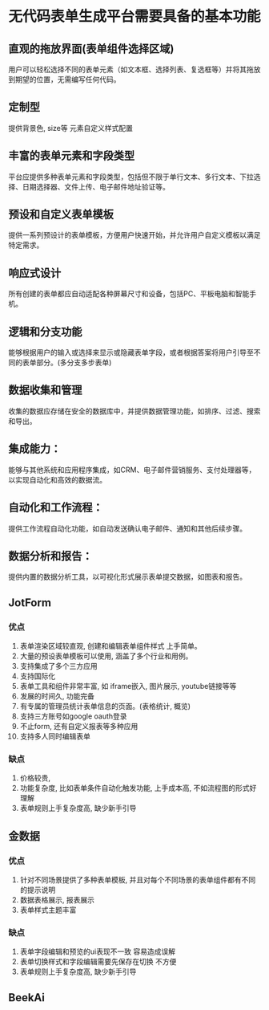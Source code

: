# 无代码表单生成平台需要具备的基本功能

## 直观的拖放界面(表单组件选择区域)

用户可以轻松选择不同的表单元素（如文本框、选择列表、复选框等）并将其拖放到期望的位置，无需编写任何代码。

## 定制型

提供背景色, size等 元素自定义样式配置

## 丰富的表单元素和字段类型

平台应提供多种表单元素和字段类型，包括但不限于单行文本、多行文本、下拉选择、日期选择器、文件上传、电子邮件地址验证等。

## 预设和自定义表单模板

提供一系列预设计的表单模板，方便用户快速开始，并允许用户自定义模板以满足特定需求。

## 响应式设计

所有创建的表单都应自动适配各种屏幕尺寸和设备，包括PC、平板电脑和智能手机。

## 逻辑和分支功能

能够根据用户的输入或选择来显示或隐藏表单字段，或者根据答案将用户引导至不同的表单部分。(多分支多步表单)

## 数据收集和管理

收集的数据应存储在安全的数据库中，并提供数据管理功能，如排序、过滤、搜索和导出。

## 集成能力：

能够与其他系统和应用程序集成，如CRM、电子邮件营销服务、支付处理器等，以实现自动化和高效的数据流。

## 自动化和工作流程：

提供工作流程自动化功能，如自动发送确认电子邮件、通知和其他后续步骤。

## 数据分析和报告：
提供内置的数据分析工具，以可视化形式展示表单提交数据，如图表和报告。


## JotForm

### 优点

1. 表单渲染区域较直观, 创建和编辑表单组件样式 上手简单。
2. 大量的预设表单模板可以使用, 涵盖了多个行业和用例。
3. 支持集成了多个三方应用
4. 支持国际化
5. 表单工具和组件非常丰富, 如 iframe嵌入, 图片展示, youtube链接等等
6. 发展的时间久, 功能完备
7. 有专属的管理员统计表单信息的页面。(表格统计, 概览)
8. 支持三方账号如google oauth登录
9. 不止form, 还有自定义报表等多种应用
10. 支持多人同时编辑表单

### 缺点

1. 价格较贵,
2. 功能复杂度, 比如表单条件自动化触发功能, 上手成本高, 不如流程图的形式好理解
3. 表单规则上手复杂度高, 缺少新手引导

## 金数据

### 优点
1. 针对不同场景提供了多种表单模板, 并且对每个不同场景的表单组件都有不同的提示说明
2. 数据表格展示, 报表展示
3. 表单样式主题丰富

### 缺点
1. 表单字段编辑和预览的ui表现不一致 容易造成误解
2. 表单切换样式和字段编辑需要先保存在切换 不方便
3. 表单规则上手复杂度高, 缺少新手引导

## BeekAi

